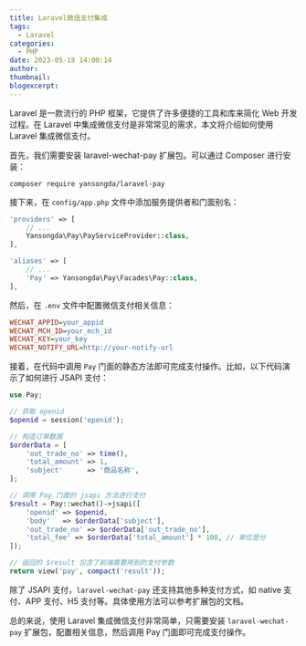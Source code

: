 ```yaml
---
title: Laravel微信支付集成
tags:
  - Laravel
categories:
  - PHP
date: 2023-05-18 14:00:14
author:
thumbnail:
blogexcerpt:
---
```

Laravel 是一款流行的 PHP 框架，它提供了许多便捷的工具和库来简化 Web 开发过程。在 Laravel 中集成微信支付是非常常见的需求，本文将介绍如何使用 Laravel 集成微信支付。

首先，我们需要安装 laravel-wechat-pay 扩展包。可以通过 Composer 进行安装：

```
composer require yansongda/laravel-pay
```

接下来，在 `config/app.php` 文件中添加服务提供者和门面别名：

```php
'providers' => [
    // ...
    Yansongda\Pay\PayServiceProvider::class,
],

'aliases' => [
    // ...
    'Pay' => Yansongda\Pay\Facades\Pay::class,
],
```

然后，在 `.env` 文件中配置微信支付相关信息：

```ini
WECHAT_APPID=your_appid
WECHAT_MCH_ID=your_mch_id
WECHAT_KEY=your_key
WECHAT_NOTIFY_URL=http://your-notify-url
```

接着，在代码中调用 `Pay` 门面的静态方法即可完成支付操作。比如，以下代码演示了如何进行 JSAPI 支付：

```php
use Pay;

// 获取 openid
$openid = session('openid');

// 构造订单数据
$orderData = [
    'out_trade_no' => time(),
    'total_amount' => 1,
    'subject'      => '商品名称',
];

// 调用 Pay 门面的 jsapi 方法进行支付
$result = Pay::wechat()->jsapi([
    'openid' => $openid,
    'body'   => $orderData['subject'],
    'out_trade_no' => $orderData['out_trade_no'],
    'total_fee' => $orderData['total_amount'] * 100, // 单位是分
]);

// 返回的 $result 包含了前端需要用到的支付参数
return view('pay', compact('result'));
```

除了 JSAPI 支付，`laravel-wechat-pay` 还支持其他多种支付方式，如 native 支付、APP 支付、H5 支付等。具体使用方法可以参考扩展包的文档。

总的来说，使用 Laravel 集成微信支付非常简单，只需要安装 `laravel-wechat-pay` 扩展包，配置相关信息，然后调用 Pay 门面即可完成支付操作。
